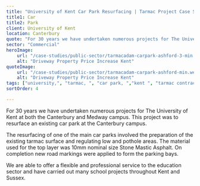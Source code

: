 ```yaml
---
title: "University of Kent Car Park Resurfacing | Tarmac Project Case Study"
title1: Car 
title2: Park
client: University of Kent
location: Canterbury
quote: "For 30 years we have undertaken numerous projects for The University of Kent."
sector: "Commercial"
heroImage:
    url: "/case-studies/public-sector/tarmacadam-carpark-ashford-3-min.webp"
    alt: "Driveway Property Price Increase Kent"
quoteImage:
    url: "/case-studies/public-sector/tarmacadam-carpark-ashford-min.webp"
    alt: "Driveway Property Price Increase Kent"
tags: ["university,", "tarmac, ", "car park, ","kent ", "tarmac contractor"]
sortOrder: 4

---
```


For 30 years we have undertaken numerous projects for The University of Kent at both the Canterbury and Medway campus. This project was to resurface an existing car park at the Canterbury campus.

The resurfacing of one of the main car parks involved the preparation of the existing tarmac surface and regulating low and pothole areas. The material used for the top layer was 10mm nominal size Stone Mastic Asphalt. On completion new road markings were applied to form the parking bays.

We are able to offer a flexible and professional service to the education sector and have carried out many school projects throughout Kent and Sussex.
